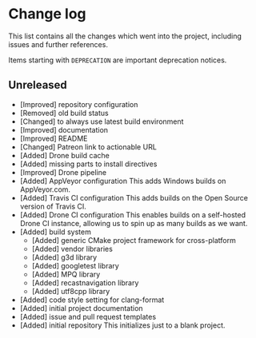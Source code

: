 # Change log

This list contains all the changes which went into the project, including issues
and further references.

Items starting with `DEPRECATION` are important deprecation notices.

## Unreleased

- [Improved] repository configuration
- [Removed] old build status
- [Changed] to always use latest build environment
- [Improved] documentation
- [Improved] README
- [Changed] Patreon link to actionable URL
- [Added] Drone build cache
- [Added] missing parts to install directives
- [Improved] Drone pipeline
- [Added] AppVeyor configuration
    This adds Windows builds on AppVeyor.com.
- [Added] Travis CI configuration
    This adds builds on the Open Source version of Travis CI.
- [Added] Drone CI configuration
    This enables builds on a self-hosted Drone CI instance, allowing us to
    spin up as many builds as we want.
- [Added] build system
    - [Added] generic CMake project framework for cross-platform
    - [Added] vendor libraries
    - [Added] g3d library
    - [Added] googletest library
    - [Added] MPQ library
    - [Added] recastnavigation library
    - [Added] utf8cpp library
- [Added] code style setting for clang-format
- [Added] initial project documentation
- [Added] issue and pull request templates
- [Added] initial repository
    This initializes just to a blank project.
